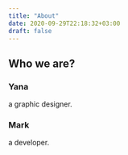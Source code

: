 ```yaml
---
title: "About"
date: 2020-09-29T22:18:32+03:00
draft: false
---
```


## Who we are?
### Yana
a graphic designer.
### Mark
a developer.
